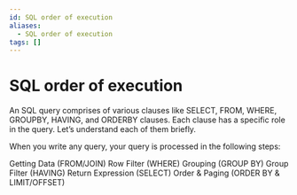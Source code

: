 ```yaml
---
id: SQL order of execution
aliases:
  - SQL order of execution
tags: []
---
```


# SQL order of execution

An SQL query comprises of various clauses like SELECT, FROM, WHERE, GROUPBY, HAVING, and ORDERBY clauses. Each clause has a specific role in the query. Let’s understand each of them briefly.

When you write any query, your query is processed in the following steps:

Getting Data (FROM/JOIN)
Row Filter (WHERE)
Grouping (GROUP BY)
Group Filter (HAVING)
Return Expression (SELECT)
Order & Paging (ORDER BY & LIMIT/OFFSET)
